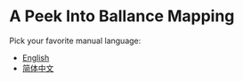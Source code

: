 # A Peek Into Ballance Mapping

Pick your favorite manual language:

* [English](./en/index.md)
* [简体中文](./zh-cn/index.md)
